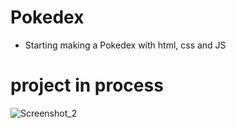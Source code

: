 # Pokedex

- Starting making a Pokedex with html, css and JS

# project in process
![Screenshot_2](https://github.com/Yeuri07/pokedex/assets/104517674/4decefdd-f321-4388-ae10-8515a9d19c6c)

